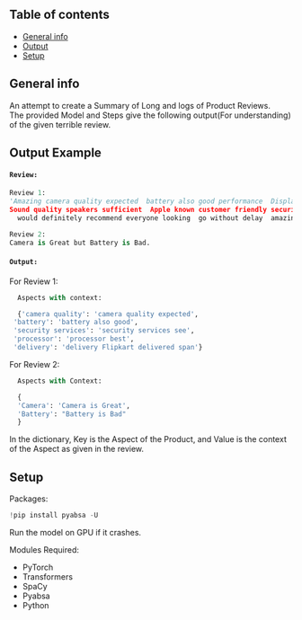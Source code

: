 ## Table of contents
* [General info](#general-info)
* [Output](#output)
* [Setup](#setup)

## General info
An attempt to create a Summary of Long and logs of Product Reviews.    
The provided Model and Steps give the following output(For understanding) of the given terrible review.    


## Output Example

#### **`Review:`**
```python
Review 1:  
'Amazing camera quality expected  battery also good performance  Display  body  touch experience best Ive ever   
Sound quality speakers sufficient  Apple known customer friendly security services see  processor best work  
  would definitely recommend everyone looking  go without delay  amazing thing delivery  Flipkart delivered span'
```

```python
Review 2:
Camera is Great but Battery is Bad.
```

#### **`Output:`**

  For Review 1:
```python
  Aspects with context:

  {'camera quality': 'camera quality expected',
 'battery': 'battery also good',
 'security services': 'security services see',
 'processor': 'processor best',
 'delivery': 'delivery Flipkart delivered span'}
```

  For Review 2:
```python
  Aspects with Context:

  {
  'Camera': 'Camera is Great',
  'Battery': "Battery is Bad"
  }
```
In the dictionary, Key is the Aspect of the Product, and Value is the context of the Aspect as given in the review.

## Setup
Packages: 
```python
!pip install pyabsa -U
```
Run the model on GPU if it crashes.  
  
Modules Required:  
- PyTorch
- Transformers
- SpaCy
- Pyabsa
- Python



